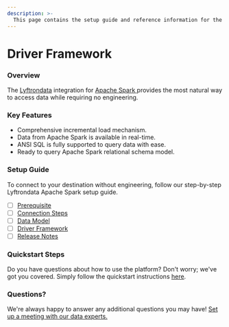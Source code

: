 ```yaml
---
description: >-
  This page contains the setup guide and reference information for the Apache Spark source connector.
---
```


# Driver Framework

### Overview

The [Lyftrondata](https://www.lyftrondata.com/) integration for [Apache Spark](https://www.lyftrondata.com/integration/apache-spark/)[ ](https://www.lyftrondata.com/integration/apache-spark/)provides the most natural way to access data while requiring no engineering.

### Key Features

* Comprehensive incremental load mechanism.
* Data from Apache Spark is available in real-time.&#x20;
* ANSI SQL is fully supported to query data with ease.
* Ready to query Apache Spark relational schema model.

### Setup Guide

To connect to your destination without engineering, follow our step-by-step Lyftrondata Apache Spark setup guide.

* [ ] [Prerequisite](../../technology-analytics/apache-spark/prerequisite.md)
* [ ] [Connection Steps](../../technology-analytics/apache-spark/connection-steps.md)
* [ ] [Data Model](../../technology-analytics/apache-spark/data-model/)
* [ ] [Driver Framework](../../technology-analytics/apache-spark/driver-framework/)
* [ ] [Release Notes](../../technology-analytics/apache-spark/release-notes.md)

### Quickstart Steps

Do you have questions about how to use the platform? Don't worry; we've got you covered. Simply follow the quickstart instructions [here](../../../quickstart-steps.md).

### Questions? <a href="#questions" id="questions"></a>

We're always happy to answer any additional questions you may have! [Set up a meeting with our data experts.](https://www.lyftrondata.com/book-a-meeting/)


